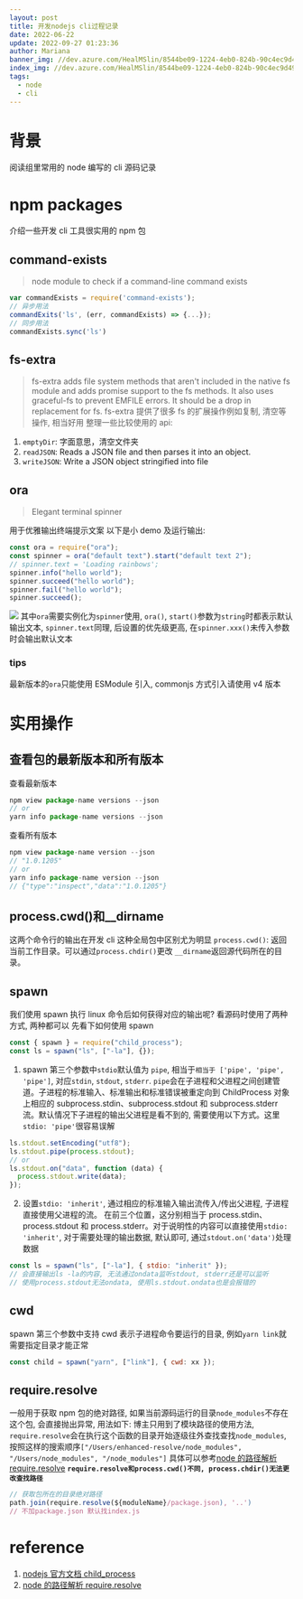 ```yaml
---
layout: post
title: 开发nodejs cli过程记录
date: 2022-06-22
update: 2022-09-27 01:23:36
author: Mariana
banner_img: //dev.azure.com/HealMSlin/8544be09-1224-4eb0-824b-90c4ec9d49ee/_apis/git/repositories/7a27a721-4c93-4ecf-8258-d5422217b60a/items?path=%2F1662812529872_7464.png&versionDescriptor%5BversionOptions%5D=0&versionDescriptor%5BversionType%5D=0&versionDescriptor%5Bversion%5D=master&resolveLfs=true&%24format=octetStream&api-version=5.0
index_img: //dev.azure.com/HealMSlin/8544be09-1224-4eb0-824b-90c4ec9d49ee/_apis/git/repositories/7a27a721-4c93-4ecf-8258-d5422217b60a/items?path=%2F1662812529872_7464.png&versionDescriptor%5BversionOptions%5D=0&versionDescriptor%5BversionType%5D=0&versionDescriptor%5Bversion%5D=master&resolveLfs=true&%24format=octetStream&api-version=5.0
tags:
  - node
  - cli
---
```


# 背景

阅读组里常用的 node 编写的 cli 源码记录

# npm packages

介绍一些开发 cli 工具很实用的 npm 包

## command-exists

> node module to check if a command-line command exists

```javascript
var commandExists = require('command-exists');
// 异步用法
commandExits('ls', (err, commandExists) => {...});
// 同步用法
commandExists.sync('ls')
```

## fs-extra

> fs-extra adds file system methods that aren't included in the native fs module and adds promise support to the fs methods. It also uses graceful-fs to prevent EMFILE errors. It should be a drop in replacement for fs.
> fs-extra 提供了很多 fs 的扩展操作例如复制, 清空等操作, 相当好用
> 整理一些比较使用的 api:

1. `emptyDir`: 字面意思，清空文件夹
2. `readJSON`: Reads a JSON file and then parses it into an object.
3. `writeJSON`: Write a JSON object stringified into file

## ora

> Elegant terminal spinner

用于优雅输出终端提示文案
以下是小 demo 及运行输出:

```js
const ora = require("ora");
const spinner = ora("default text").start("default text 2");
// spinner.text = 'Loading rainbows';
spinner.info("hello world");
spinner.succeed("hello world");
spinner.fail("hello world");
spinner.succeed();
```

![](https://dev.azure.com/HealMSlin/8544be09-1224-4eb0-824b-90c4ec9d49ee/_apis/git/repositories/7a27a721-4c93-4ecf-8258-d5422217b60a/items?path=%2F1661877086095_5819.png&versionDescriptor%5BversionOptions%5D=0&versionDescriptor%5BversionType%5D=0&versionDescriptor%5Bversion%5D=master&resolveLfs=true&%24format=octetStream&api-version=5.0)
其中`ora`需要实例化为`spinner`使用, `ora()`, `start()`参数为`string`时都表示默认输出文本, `spinner.text`同理, 后设置的优先级更高, 在`spinner.xxx()`未传入参数时会输出默认文本

### tips

最新版本的`ora`只能使用 ESModule 引入, commonjs 方式引入请使用 v4 版本

# 实用操作

## 查看包的最新版本和所有版本

查看最新版本

```javascript
npm view package-name versions --json
// or
yarn info package-name versions --json
```

查看所有版本

```javascript
npm view package-name version --json
// "1.0.1205"
// or
yarn info package-name version --json
// {"type":"inspect","data":"1.0.1205"}
```

## process.cwd()和\_\_dirname

这两个命令行的输出在开发 cli 这种全局包中区别尤为明显
`process.cwd()`: 返回当前工作目录。可以通过`process.chdir()`更改
`__dirname`返回源代码所在的目录。

## spawn

我们使用 spawn 执行 linux 命令后如何获得对应的输出呢? 看源码时使用了两种方式, 两种都可以
先看下如何使用 spawn

```js
const { spawn } = require("child_process");
const ls = spawn("ls", ["-la"], {});
```

1. spawn 第三个参数中`stdio`默认值为 `pipe`, 相当于`相当于 ['pipe', 'pipe', 'pipe']`, 对应`stdin`, `stdout`, `stderr`.
   `pipe`会在子进程和父进程之间创建管道。子进程的标准输入、标准输出和标准错误被重定向到 ChildProcess 对象上相应的 subprocess.stdin、subprocess.stdout 和 subprocess.stderr 流。默认情况下子进程的输出父进程是看不到的, 需要使用以下方式。这里`stdio: 'pipe'`很容易误解

```js
ls.stdout.setEncoding("utf8");
ls.stdout.pipe(process.stdout);
// or
ls.stdout.on("data", function (data) {
  process.stdout.write(data);
});
```

2. 设置`stdio: 'inherit'`, 通过相应的标准输入输出流传入/传出父进程, 子进程直接使用父进程的流。 在前三个位置，这分别相当于 process.stdin、process.stdout 和 process.stderr。对于说明性的内容可以直接使用`stdio: 'inherit'`, 对于需要处理的输出数据, 默认即可, 通过`stdout.on('data')`处理数据

```js
const ls = spawn("ls", ["-la"], { stdio: "inherit" });
// 会直接输出ls -la的内容, 无法通过ondata监听stdout, stderr还是可以监听
// 使用process.stdout无法ondata, 使用ls.stdout.ondata也是会报错的
```

## cwd

spawn 第三个参数中支持 cwd 表示子进程命令要运行的目录, 例如`yarn link`就需要指定目录才能正常

```js
const child = spawn("yarn", ["link"], { cwd: xx });
```

## require.resolve

一般用于获取 npm 包的绝对路径, 如果当前源码运行的目录`node_modules`不存在这个包, 会直接抛出异常, 用法如下:
博主只用到了模块路径的使用方法, `require.resolve`会在执行这个函数的目录开始逐级往外查找查找`node_modules`, 按照这样的搜索顺序`["/Users/enhanced-resolve/node_modules", "/Users/node_modules", "/node_modules"]`
具体可以参考[node 的路径解析 require.resolve](https://juejin.cn/post/6844904055806885895)
**`require.resolve和process.cwd()不同, process.chdir()无法更改查找路径`**

```js
// 获取包所在的目录绝对路径
path.join(require.resolve(${moduleName}/package.json), '..')
// 不加package.json 默认找index.js
```

# reference

1. [nodejs 官方文档 child_process](http://nodejs.cn/api/child_process.html#optionsstdio)
2. [node 的路径解析 require.resolve](https://juejin.cn/post/6844904055806885895)
